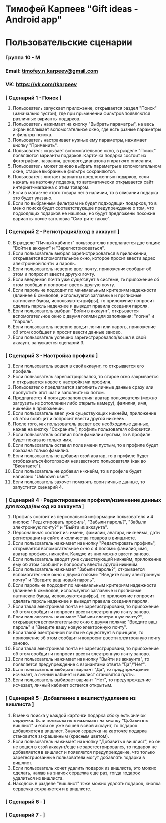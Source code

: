 # Тимофей Карпеев "Gift ideas - Android app"
# Пользовательские сценарии
### Группа 10 - М
### Email: timofey.n.karpeev@gmail.com
### VK: https://vk.com/tkarpeev


### [ Сценарий 1 - Поиск ]
1. Пользователь запускает приложение, открывается раздел "Поиск" (изначально пустой), где при применении фильтров появляются различные варианты подарков. 
2. Пользователь нажимает на кнопку "Выбрать параметры", на весь экран всплывает вспомогательное окно, где есть разные параметры и фильтры поиска.
3. Пользователь настраивает нужные ему параметры, нажимает кнопку "Применить".
4. Пользователь скрывает вспомогательное окно, в разделе "Поиск" появляются варианты подарков. Карточка подарка состоит из фотографии, названия, ценового диапазона и краткого описания.
5. Пользователь может заново выбрать параметры в вспомогательном окне, старые выбранные фильтры сохраняются. 
6. Пользователь листает варианты предложенных подарков, если нажать на карточку подарка, то автоматически открывается сайт интернет-магазина с этим товаром.
7. Если в магазине этого товара нет в наличии, то в описании подарка это будет указано. 
8. Если по выбранным фильтрам не будет подходящих подарков, то в меню поиска будет соответствующее предупреждение о том, что подходящих подарков не нашлось, но будут предложены похожие варианты после заголовка "Смотрите также". 
### [ Сценарий 2 - Регистрация/вход в аккаунт ]
0. В разделе "Личный кабинет" пользователю предлагается две опции: "Войти в аккаунт" и "Зарегистрироваться". 
1. Если пользователь выбрал зарегистрироваться в приложении, открывается вспомогательное окно, которое просит ввести адрес электронной почты и пароль. 
2. Если пользователь неверно ввел почту, приложение сообщит об этом и попросит ввести другую почту. 
3. Если введенная почта уже сущетсвует в системе, то приложение об этом сообщит и попросит ввести другую почту.
4. Если пароль не подходит по минимальным критериям надежности (длиннее 6 символов, используется заглавные и прописные латинские буквы, используются цифры), то приложение попросит сделать пароль надежнее и выведет правила создания пароля.
5. Если пользователь выбрал "Войти в аккаунт", открывается вспомогательное окно с двумя полями для заполнения: "логин" и "пароль".
6. Если пользователь неверно вводит логин или пароль, приложение об этом сообщает и просит ввести данные заново. 
7. Если пользователь успешно зарегистрировался/вошел в свой аккаунт, запускается сценарий 3.
### [ Сценарий 3 - Настройка профиля ]
1. Если пользователь вошел в свой аккаунт, то открывается его профиль.
2. Если пользователь зарегистрировался, то старое окно закрывается и открывается новое с настройками профиля.
3. Пользователю предлагается заполнить личные данные сразу или пропустить этот шаг и заполнить их потом. 
4. Предлагается 4 поля для заполнения: аватар пользователя (можно загрузить из фотопленки либо открыть камеру), фамилия, имя, никнейм в приложении.
5. Если пользователь ввел уже существующих никнейм, приложение об этои сообщит и попросит ввести другой никнейм.
6. После того, как пользователь введет все необходимые данные, нажав на кнопку "Сохранить", профиль пользователя обновится.
7. Если пользователь оставил поле фамилии пустым, то в профиле будет показано только имя. 
8. Если пользователь оставил поле имени пустым, то в профиле будет показана только фамилия.
9. Если пользователь не добавил свой аватар, то в профиле будет отображаться фотография неизвестного пользователя (как во "Вконтакте").
10. Если пользователь не добавил никнейм, то в профиле будет написано "Unknown user".
11. Если пользователь захочет поменять свои личные данные, то запустится сценарий 4.
### [ Сценарий 4 - Редактирование профиля/изменение данных для входа/выход из аккаунта ]
1. Профиль состоит из персональной информации пользователя и 4 кнопок: "Редактировать профиль", "Забыли пароль?", "Забыли электронную почту?" и "Выйти из аккаунта". 
2. Персональная состоит из: имени, фамилии, аватара, никнейма, даты регистрации на сайте и количества товаров в виишлисте.
3. Если пользователь нажимает на кнопку "Редактировать профиль", открывается вспомогательное окно с 4 полями: фамилия, имя, аватар профиля, никнейм. Каждое из них можно ввести заново.
4. Если пользователь вводит уже существующий никнейм, приложение ему об этом сообщит и попросить ввести другой никнейм.
5. Если пользователь нажимает "Забыли пароль?", открывается вспомогательное окно с двумя полями: "Введите вашу электронную почту" и "Введите ваш новый пароль".
6. Если пароль не подходит по минимальным критериям надежности (длиннее 6 символов, используется заглавные и прописные латинские буквы, используются цифры), то приложение попросит сделать пароль надежнее и выведет правила создания пароля.
7. Если такая электронная почта не зарегистрирована, то приложение об этом сообщит и попросит ввести электронную почту заново.
8. Если пользователь нажимает "Забыли электронную почту?", открывается вспомогательное окно с двумя полями: "Введите ваш пароль" и "Введите вашу новую электронную почту".
6. Если такой электронной почты не существует в принципе, то приложение об этом сообщит и попросит ввести электронную почту заново.
7. Если такая электронная почта не зарегистрирована, то приложение об этом сообщит и попросит ввести электронную почту заново.
8. Если пользователь нажимает на кнопку "Выйти из аккаунта", то появляется предупреждение с вариантами ответа "Да"/"Нет".
9. Если пользователь выбирает вариант "Да", то предупреждение исчезает, а личный кабинет и вишлист становятся пусты.
10. Если пользователь  выбирает вариант "Нет", то предупреждение исчезает, личный кабинет остается открытым. 
### [ Сценарий 5 - Добавление в вишлист/удаление из вишлиста ]
1. В меню поиска у каждой карточки подарка сбоку есть значок сердечка. Если пользователь нажимает на кнопку "Добавить в вишлист" и если он уже вошел в свой аккаунт, то подарок добавляется в вишлист. Значок сердечка на карточке подарка становится закрашенным (красным цветом).
2. Если пользователь нажимает на кнопку "Добавить в вишлист", но он не вошел в свой аккаунт/еще не зарегестрировался, то подарок не добавляется в вишлист и появляется предупреждение, что только зарегестриованные пользователи могут добавлять подарки в вишлист. 
3. Если пользователь хочет удалить подарок из вишлиста, это можно сделать, нажав на значок сердечка еще раз, тогда подарок удалиться из вишлиста. 
4. Находясь в разделе "вишлист" тоже можно удалять подарок, кнопка сердечка сохраняется и в вишлисте.
### [ Сценарий 6 -  ]
### [ Сценарий 7 -  ]
